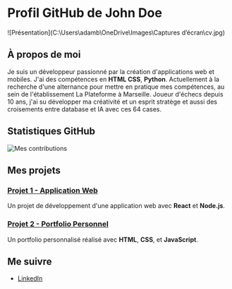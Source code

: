 # Profil GitHub de John Doe

![Présentation](C:\Users\adamb\OneDrive\Images\Captures d’écran\cv.jpg)

## À propos de moi

Je suis un développeur passionné par la création d'applications web et mobiles. J'ai des compétences en **HTML CSS**, **Python**. Actuellement à la recherche d'une alternance pour mettre en pratique mes compétences, au sein de l'établissement La Plateforme à Marseille.
Joueur d'échecs depuis 10 ans, j'ai su développer ma créativité et un esprit stratège et aussi des croisements entre database et IA avec ces 64 cases.

## Statistiques GitHub

![Mes contributions](https://github-readme-stats.vercel.app/api?username=adam-bohli&show_icons=true&count_private=true)

## Mes projets

### [Projet 1 - Application Web](https://github.com/adam-bohli/projet1)
Un projet de développement d'une application web avec **React** et **Node.js**.

### [Projet 2 - Portfolio Personnel](https://github.com/adam-bohli/projet2)
Un portfolio personnalisé réalisé avec **HTML**, **CSS**, et **JavaScript**.


## Me suivre

- [LinkedIn](https://www.linkedin.com/in/adambohli/)


